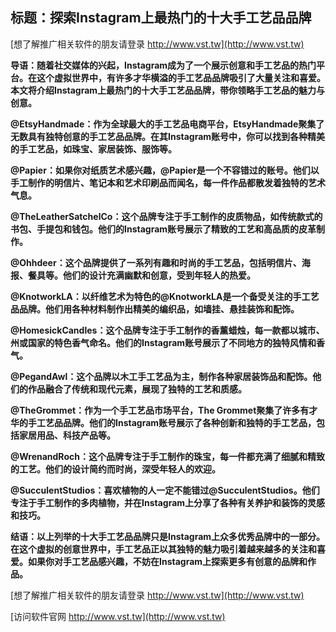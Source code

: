 ## **标题：探索Instagram上最热门的十大手工艺品品牌**

[想了解推广相关软件的朋友请登录 http://www.vst.tw](http://www.vst.tw)

**导语：随着社交媒体的兴起，Instagram成为了一个展示创意和手工艺品的热门平台。在这个虚拟世界中，有许多才华横溢的手工艺品品牌吸引了大量关注和喜爱。本文将介绍Instagram上最热门的十大手工艺品品牌，带你领略手工艺品的魅力与创意。**

**@EtsyHandmade：作为全球最大的手工艺品电商平台，EtsyHandmade聚集了无数具有独特创意的手工艺品品牌。在其Instagram账号中，你可以找到各种精美的手工艺品，如珠宝、家居装饰、服饰等。**

**@Papier：如果你对纸质艺术感兴趣，@Papier是一个不容错过的账号。他们以手工制作的明信片、笔记本和艺术印刷品而闻名，每一件作品都散发着独特的艺术气息。**

**@TheLeatherSatchelCo：这个品牌专注于手工制作的皮质物品，如传统款式的书包、手提包和钱包。他们的Instagram账号展示了精致的工艺和高品质的皮革制作。**

**@Ohhdeer：这个品牌提供了一系列有趣和时尚的手工艺品，包括明信片、海报、餐具等。他们的设计充满幽默和创意，受到年轻人的热爱。**

**@KnotworkLA：以纤维艺术为特色的@KnotworkLA是一个备受关注的手工艺品品牌。他们用各种材料制作出精美的编织品，如墙挂、悬挂装饰和配饰。**

**@HomesickCandles：这个品牌专注于手工制作的香薰蜡烛，每一款都以城市、州或国家的特色香气命名。他们的Instagram账号展示了不同地方的独特风情和香气。**

**@PegandAwl：这个品牌以木工手工艺品为主，制作各种家居装饰品和配饰。他们的作品融合了传统和现代元素，展现了独特的工艺和质感。**

**@TheGrommet：作为一个手工艺品市场平台，The Grommet聚集了许多有才华的手工艺品品牌。他们的Instagram账号展示了各种创新和独特的手工艺品，包括家居用品、科技产品等。**

**@WrenandRoch：这个品牌专注于手工制作的珠宝，每一件都充满了细腻和精致的工艺。他们的设计简约而时尚，深受年轻人的欢迎。**

**@SucculentStudios：喜欢植物的人一定不能错过@SucculentStudios。他们专注于手工制作的多肉植物，并在Instagram上分享了各种有关养护和装饰的灵感和技巧。**

**结语：以上列举的十大手工艺品品牌只是Instagram上众多优秀品牌中的一部分。在这个虚拟的创意世界中，手工艺品正以其独特的魅力吸引着越来越多的关注和喜爱。如果你对手工艺品感兴趣，不妨在Instagram上探索更多有创意的品牌和作品。**

[想了解推广相关软件的朋友请登录 http://www.vst.tw](http://www.vst.tw)


[访问软件官网 http://www.vst.tw](http://www.vst.tw)
